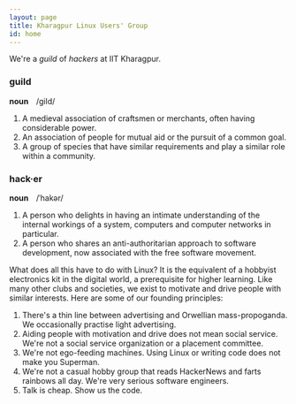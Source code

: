 ```yaml
---
layout: page
title: Kharagpur Linux Users' Group
id: home
---
```


We're a *guild* of *hackers* at IIT Kharagpur.

### guild
**noun** /gild/

1. A medieval association of craftsmen or merchants, often having
   considerable power.
2. An association of people for mutual aid or the pursuit of a common
   goal.
3. A group of species that have similar requirements and play a
   similar role within a community.

### hack·er
**noun** /ˈhakər/

1. A person who delights in having an intimate understanding of the
   internal workings of a system, computers and computer networks in
   particular.
2. A person who shares an anti-authoritarian approach to software
   development, now associated with the free software movement.

What does all this have to do with Linux?  It is the equivalent of a
hobbyist electronics kit in the digital world, a prerequisite for
higher learning.  Like many other clubs and societies, we exist to
motivate and drive people with similar interests.  Here are some of
our founding principles:

1. There's a thin line between advertising and Orwellian
   mass-propoganda.  We occasionally practise light advertising.
2. Aiding people with motivation and drive does not mean social
   service.  We're not a social service organization or a placement
   committee.
3. We're not ego-feeding machines.  Using Linux or writing code does
   not make you Superman.
4. We're not a casual hobby group that reads HackerNews and farts
   rainbows all day.  We're very serious software engineers.
5. Talk is cheap. Show us the code.
